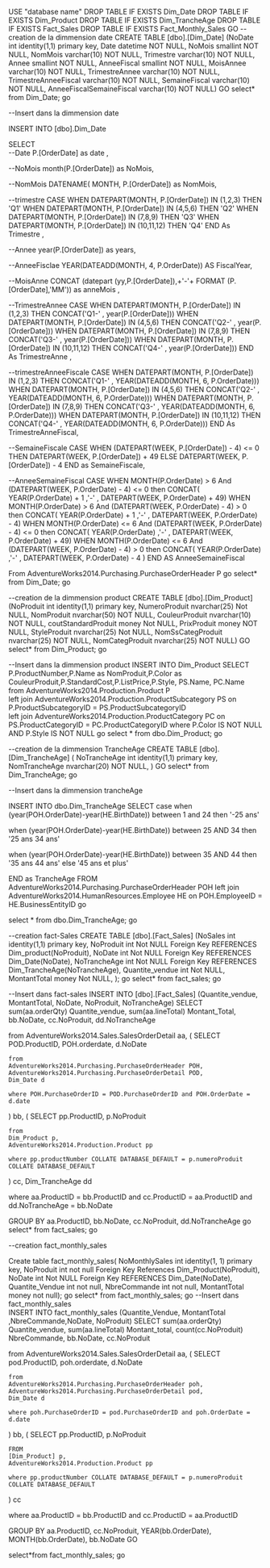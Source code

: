 USE "database name"
DROP TABLE IF EXISTS Dim_Date
DROP TABLE IF EXISTS Dim_Product
DROP TABLE IF EXISTS Dim_TrancheAge
DROP TABLE IF EXISTS Fact_Sales
DROP TABLE IF EXISTS Fact_Monthly_Sales
GO
--creation de la dimmension date
CREATE TABLE [dbo].[Dim_Date]
(NoDate int identity(1,1) primary key,
Date datetime NOT NULL,
NoMois smallint NOT NULL,
NomMois varchar(10) NOT NULL,
Trimestre varchar(10) NOT NULL,
Annee smallint NOT NULL,
AnneeFiscal smallint NOT NULL,
MoisAnnee varchar(10) NOT NULL,
TrimestreAnnee varchar(10) NOT NULL,
TrimestreAnneeFiscal varchar(10) NOT NULL,
SemaineFiscal varchar(10) NOT NULL,
AnneeFiscalSemaineFiscal varchar(10) NOT NULL)
GO
select* from Dim_Date;
go 

--Insert dans la dimmension date

INSERT INTO [dbo].Dim_Date

SELECT  
--Date
P.[OrderDate] as date ,

--NoMois
month(P.[OrderDate]) as NoMois, 

--NomMois
DATENAME( MONTH, P.[OrderDate]) as NomMois,

--trimestre
CASE
	WHEN DATEPART(MONTH, P.[OrderDate]) IN (1,2,3)    THEN 'Q1'
	WHEN DATEPART(MONTH, P.[OrderDate]) IN (4,5,6)    THEN  'Q2'
	WHEN DATEPART(MONTH, P.[OrderDate]) IN (7,8,9)    THEN  'Q3'
	WHEN DATEPART(MONTH, P.[OrderDate]) IN (10,11,12) THEN  'Q4'
		END As Trimestre ,

--Annee
year(P.[OrderDate]) as years,

--AnneeFisclae
YEAR(DATEADD(MONTH, 4, P.OrderDate)) AS FiscalYear,

--MoisAnne
CONCAT (datepart (yy,P.[OrderDate]),+'-'+ FORMAT (P.[OrderDate],'MM')) as anneMois ,

--TrimestreAnnee
CASE
	WHEN DATEPART(MONTH, P.[OrderDate]) IN (1,2,3)    THEN CONCAT('Q1-' , year(P.[OrderDate]))
	WHEN DATEPART(MONTH, P.[OrderDate]) IN (4,5,6)    THEN CONCAT('Q2-' , year(P.[OrderDate]))
	WHEN DATEPART(MONTH, P.[OrderDate]) IN (7,8,9)    THEN  CONCAT('Q3-' , year(P.[OrderDate]))
	WHEN DATEPART(MONTH, P.[OrderDate]) IN (10,11,12) THEN  CONCAT('Q4-' , year(P.[OrderDate]))
		END As TrimestreAnne ,

--trimestreAnneeFiscale
CASE
	WHEN DATEPART(MONTH, P.[OrderDate]) IN (1,2,3)    THEN CONCAT('Q1-' , YEAR(DATEADD(MONTH, 6, P.OrderDate)))
	WHEN DATEPART(MONTH, P.[OrderDate]) IN (4,5,6)    THEN CONCAT('Q2-' , YEAR(DATEADD(MONTH, 6, P.OrderDate)))
	WHEN DATEPART(MONTH, P.[OrderDate]) IN (7,8,9)    THEN  CONCAT('Q3-' , YEAR(DATEADD(MONTH, 6, P.OrderDate)))
	WHEN DATEPART(MONTH, P.[OrderDate]) IN (10,11,12) THEN  CONCAT('Q4-' , YEAR(DATEADD(MONTH, 6, P.OrderDate)))
		END As TrimestreAnneFiscal,

--SemaineFiscale
CASE 
	WHEN (DATEPART(WEEK, P.[OrderDate]) - 4) <= 0  THEN DATEPART(WEEK, P.[OrderDate]) + 49
            ELSE DATEPART(WEEK, P.[OrderDate]) - 4
       END as SemaineFiscale,

--AnneeSemaineFiscal
CASE 
	WHEN MONTH(P.OrderDate) > 6 And (DATEPART(WEEK, P.OrderDate) - 4) <= 0
		then CONCAT( YEAR(P.OrderDate) + 1 ,'-' , DATEPART(WEEK, P.OrderDate) + 49)
	WHEN MONTH(P.OrderDate) > 6 And (DATEPART(WEEK, P.OrderDate) - 4) > 0
	 	then CONCAT( YEAR(P.OrderDate) + 1 ,'-' , DATEPART(WEEK, P.OrderDate) - 4)
	WHEN MONTH(P.OrderDate) <= 6 And (DATEPART(WEEK, P.OrderDate) - 4) <= 0
	 	then CONCAT( YEAR(P.OrderDate)  ,'-' , DATEPART(WEEK, P.OrderDate) + 49)
	WHEN MONTH(P.OrderDate) <= 6 And (DATEPART(WEEK, P.OrderDate) - 4) > 0
	 	then CONCAT( YEAR(P.OrderDate)  ,'-' , DATEPART(WEEK, P.OrderDate) - 4 )
			END AS AnneeSemaineFiscal 

From AdventureWorks2014.Purchasing.PurchaseOrderHeader P
go
select* from Dim_Date;
go 

--creation de la dimmension product
CREATE TABLE [dbo].[Dim_Product]
(NoProduit int identity(1,1) primary key,
NumeroProduit nvarchar(25) Not NULL,
NomProduit nvarchar(50) NOT NULL,
CouleurProduit nvarchar(10) NOT NULL,
coutStandardProduit money Not NULL,
PrixProduit money NOT NULL,
StyleProduit nvarchar(25) Not NULL,
NomSsCategProduit nvarchar(25) NOT NULL,
NomCategProduit nvarchar(25) NOT NULL)
GO
select* from Dim_Product;
go

--Insert dans la dimmension product
INSERT INTO Dim_Product 
SELECT  
 P.ProductNumber,P.Name as NomProduit,P.Color as CouleurProduit,P.StandardCost,P.ListPrice,P.Style, PS.Name, PC.Name			
from AdventureWorks2014.Production.Product P	
left join AdventureWorks2014.Production.ProductSubcategory PS on P.ProductSubcategoryID = PS.ProductSubcategoryID		
left join AdventureWorks2014.Production.ProductCategory PC on PS.ProductCategoryID = PC.ProductCategoryID
where P.Color IS NOT NULL AND P.Style IS NOT NULL
go 
select * from dbo.Dim_Product;
 go
 
--creation de la dimmension TrancheAge
CREATE TABLE [dbo].[Dim_TrancheAge]
(
NoTrancheAge int identity(1,1) primary key,
NomTrancheAge nvarchar(20) NOT NULL,
)
GO
select* from Dim_TrancheAge;
go

--Insert dans la dimmension trancheAge

INSERT INTO dbo.Dim_TrancheAge 
SELECT 
case 
when (year(POH.OrderDate)-year(HE.BirthDate)) between 1 and 24 then  '-25 ans'

when (year(POH.OrderDate)-year(HE.BirthDate)) between 25 AND 34 then '25 ans   34 ans'

when (year(POH.OrderDate)-year(HE.BirthDate)) between 35 AND 44 then '35 ans   44 ans'
else '45 ans et plus' 

END as TrancheAge
FROM AdventureWorks2014.Purchasing.PurchaseOrderHeader POH
left join AdventureWorks2014.HumanResources.Employee HE  on   POH.EmployeeID = HE.BusinessEntityID
go

select * from dbo.Dim_TrancheAge;
go


--creation fact-Sales
CREATE TABLE [dbo].[Fact_Sales]
(NoSales int identity(1,1) primary key,
NoProduit int Not NULL Foreign Key REFERENCES Dim_product(NoProduit),
NoDate int Not NULL Foreign Key REFERENCES Dim_Date(NoDate),
NoTrancheAge int Not NULL Foreign Key REFERENCES Dim_TrancheAge(NoTrancheAge),
Quantite_vendue int Not NULL,
MontantTotal money Not NULL,
);
go
select* from fact_sales;
go

--Insert dans fact-sales 
 INSERT INTO  [dbo].[Fact_Sales] (Quantite_vendue, MontantTotal, NoDate, NoProduit, NoTrancheAge)
SELECT
sum(aa.orderQty) Quantite_vendue,
sum(aa.lineTotal) Montant_Total,
bb.NoDate,
cc.NoProduit,
dd.NoTrancheAge

from AdventureWorks2014.Sales.SalesOrderDetail aa,
(
	SELECT
	POD.ProductID,
	POH.orderdate,
	d.NoDate

	from
	AdventureWorks2014.Purchasing.PurchaseOrderHeader POH,
	AdventureWorks2014.Purchasing.PurchaseOrderDetail POD,
	Dim_Date d

	where POH.PurchaseOrderID = POD.PurchaseOrderID and POH.OrderDate = d.date
) bb,
(
	SELECT
	pp.ProductID,
	p.NoProduit

	from
	Dim_Product p,
	AdventureWorks2014.Production.Product pp

	where pp.productNumber COLLATE DATABASE_DEFAULT = p.numeroProduit COLLATE DATABASE_DEFAULT
) cc,
Dim_TrancheAge dd

where aa.ProductID = bb.ProductID and cc.ProductID = aa.ProductID and dd.NoTrancheAge = bb.NoDate

GROUP BY aa.ProductID, bb.NoDate, cc.NoProduit, dd.NoTrancheAge
go
select* from fact_sales;
go

--creation fact_monthly_sales
 
Create table fact_monthly_sales(
NoMonthlySales int identity(1, 1) primary key,
NoProduit int not null Foreign Key References Dim_Product(NoProduit),
NoDate int Not NULL Foreign Key REFERENCES Dim_Date(NoDate),
Quantite_Vendue int not null,
NbreCommande int not null,
MontantTotal money not null);
go
select* from fact_monthly_sales;
go 
--Insert dans fact_monthly_sales  
INSERT INTO fact_monthly_sales (Quantite_Vendue, MontantTotal ,NbreCommande,NoDate, NoProduit)
SELECT
sum(aa.orderQty) Quantite_vendue,
sum(aa.lineTotal) Montant_total,
count(cc.NoProduit) NbreCommande,
bb.NoDate,
cc.NoProduit

from AdventureWorks2014.Sales.SalesOrderDetail aa,
(
	SELECT
	pod.ProductID,
	poh.orderdate,
	d.NoDate

	from
	AdventureWorks2014.Purchasing.PurchaseOrderHeader poh,
	AdventureWorks2014.Purchasing.PurchaseOrderDetail pod,
	Dim_Date d

	where poh.PurchaseOrderID = pod.PurchaseOrderID and poh.OrderDate = d.date
) bb,
(
	SELECT
	pp.ProductID,
	p.NoProduit

	FROM
	[Dim_Product] p,
	AdventureWorks2014.Production.Product pp

	where pp.productNumber COLLATE DATABASE_DEFAULT = p.numeroProduit COLLATE DATABASE_DEFAULT
) cc

where aa.ProductID = bb.ProductID and cc.ProductID = aa.ProductID

GROUP BY aa.ProductID, cc.NoProduit, YEAR(bb.OrderDate), MONTH(bb.OrderDate), bb.NoDate
GO

select*from fact_monthly_sales;
go